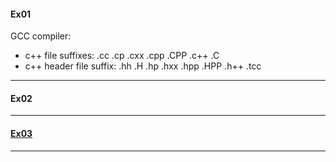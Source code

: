 #### Ex01

GCC compiler:

* c++ file suffixes: .cc .cp .cxx .cpp .CPP .c++ .C
* c++ header file suffix: .hh .H .hp .hxx .hpp .HPP .h++ .tcc

---
#### Ex02

---

#### [Ex03](hello_world.cpp)

---
